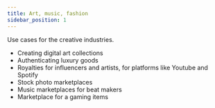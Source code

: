 ```yaml
---
title: Art, music, fashion
sidebar_position: 1
---
```


Use cases for the creative industries.

- Creating digital art collections
- Authenticating luxury goods
- Royalties for influencers and artists, for platforms like Youtube and Spotify
- Stock photo marketplaces
- Music marketplaces for beat makers
- Marketplace for a gaming items